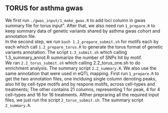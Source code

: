 ## TORUS for asthma gwas 

We first run `./gwas_input/1_make_gwas.R` to add loci column in gwas summary file for torus input". After that, we also need run `1_prepare.R` to keep summary data of genetic variants shared by asthma gwas cohort and annotation file.  
In the second step, we run `bash 1.2_prepare_submit.sh` for motifs each by each which call `1.2_prepare_torus.R` to generate the torus format of genetic variants annotation. The script `1.3_submit.sh` which calling 1.3_summary_annot.R summarize the number of SNPs hit by motif.  
We ran `2.2_torus_submit.sh` which calling 2.2_torus_one.sh to do enrichment analysis. The summary script `2.2_summary.R`. 
We also use the same annotation that were used in eQTL mapping. First run `1_prepare.R` to get the two annotation files, one inclduing single column denoting peaks, also hit by cell-type motifs and by respone motifs, across cell-types and treatments; The other contains 21 columns, representing 1 for peak, 4 for 4 cell-types and 16 for 16 treatments. 
Afther prepraring all the required input files, we just run the script `2_torus_submit.sh`. The summary script `2_summary.R`.



 


  